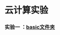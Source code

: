 #          云计算实验

### 实验一 ：[basic文件夹](https://github.com/zhengjianjian/cloud-computing/tree/master/basic)

